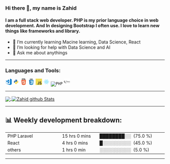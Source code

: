 
### Hi there 👋, my name is Zahid
#### I am a full stack web developer. PHP is my prior language choice in web development. And In designing Bootstrap I often use. I love to learn new things like frameworks and library.  

- 🌱 I’m currently learning Macine learning, Data Science, React  
- 🤔 I’m looking for help with Data Science and AI
- 💬 Ask me about anythings
---
### Languages and Tools:

<code><img height="20" alt="Visual Studio Code" src="https://raw.githubusercontent.com/github/explore/80688e429a7d4ef2fca1e82350fe8e3517d3494d/topics/visual-studio-code/visual-studio-code.png"></code>
<code><img height="20" alt="Python" src="https://raw.githubusercontent.com/github/explore/80688e429a7d4ef2fca1e82350fe8e3517d3494d/topics/python/python.png"></code>
<code><img height="20" alt="HTML5" src="https://raw.githubusercontent.com/github/explore/80688e429a7d4ef2fca1e82350fe8e3517d3494d/topics/html/html.png"></code>
<code><img height="20" alt="CSS3" src="https://raw.githubusercontent.com/github/explore/80688e429a7d4ef2fca1e82350fe8e3517d3494d/topics/css/css.png"></code>
<code><img height="20" alt="JavaScript" src="https://raw.githubusercontent.com/github/explore/80688e429a7d4ef2fca1e82350fe8e3517d3494d/topics/javascript/javascript.png"></code>
<code><img height="20" alt="React" src="https://raw.githubusercontent.com/github/explore/80688e429a7d4ef2fca1e82350fe8e3517d3494d/topics/react/react.png"></code>
<code><img height="20" alt="PHP" src="https://www.google.com/url?sa=i&url=https%3A%2F%2Fkab.wikipedia.org%2Fwiki%2FPHP&psig=AOvVaw1Fkgg36esiw5JBkbJutVAq&ust=1609052493441000&source=images&cd=vfe&ved=0CAIQjRxqFwoTCPDn_euJ6-0CFQAAAAAdAAAAABAD"></code>
<code><img height="20" alt="Flask" src="https://raw.githubusercontent.com/github/explore/80688e429a7d4ef2fca1e82350fe8e3517d3494d/topics/flask/flask.png"></code>

---
<a href="https://github.com/dreamlessss/dreamlessss">
  <img align="center" src="https://github-readme-stats.vercel.app/api/top-langs/?username=dreamlessss&hide=html,powershell&title_color=ffffff&text_color=c9cacc&icon_color=2bbc8a&bg_color=45,4b79a1,283e51" />
</a>
<a href="https://github.com/dreamlessss/dreamlessss">
  <img align="center" src="https://github-readme-stats.vercel.app/api?username=dreamlessss&show_icons=true&line_height=27&count_private=true&title_color=ffffff&text_color=fcfffe&icon_color=1bb589&bg_color=30,b24592,f15f79" alt="Zahid github Stats" />
</a>


---
<h2>📊 Weekly development breakdown: </h2>
<table>
                <tr>
                    <td width=215px;>
                       PHP Laravel
                    </td>
                    <td>
                        15 hrs 0 mins
                    </td>
                    <td>
                        ████████░░&nbsp;&nbsp;(75.0 %)
                    </td>
                </tr>
                <tr>
                    <td width=220px;>
                        React
                    </td>
                    <td width=145px;>
                        4 hrs 0 mins
                    </td>
                    <td width=230px;>
                        █░░░░░░░░░&nbsp;&nbsp;(45.0 %)
                    </td>
                </tr>
                <tr>
                    <td width=220px;>
                        others
                    </td>
                    <td width=145px;>
                        1 hrs 0 min
                    </td>
                    <td width=230px;>
                        ░░░░░░░░░░&nbsp;&nbsp;(5.0 %)
                    </td>
                </tr></table>
<hr>


